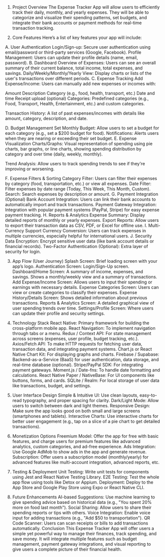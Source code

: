 1. Project Overview
   The Expense Tracker App will allow users to efficiently track their daily, monthly, and yearly expenses. They will be able to categorize and visualize their spending patterns, set budgets, and integrate their bank accounts or payment methods for real-time transaction tracking.

2. Core Features
   Here’s a list of key features your app will include:

A. User Authentication
Login/Sign-up: Secure user authentication using email/password or third-party services (Google, Facebook).
Profile Management: Users can update their profile details (name, email, password).
B. Dashboard
Overview of Expenses: Users can see an overall summary of their current balance, total income, total expenses, and savings.
Daily/Weekly/Monthly/Yearly View: Display charts or lists of the user's transactions over different periods.
C. Expense Tracking
Add Expense/Income: Users can manually add new expenses or incomes with:

Amount
Description
Category (e.g., food, health, transport, etc.)
Date and time
Receipt upload (optional)
Categories: Predefined categories (e.g., Food, Transport, Health, Entertainment, etc.) and custom categories.

Transaction History: A list of past expenses/incomes with details like amount, category, description, and date.

D. Budget Management
Set Monthly Budget: Allow users to set a budget for each category (e.g., set a $200 budget for food).
Notifications: Alerts users when they are nearing or exceeding their set budget.
E. Expense Visualization
Charts/Graphs: Visual representation of spending using pie charts, bar graphs, or line charts, showing spending distribution by category and over time (daily, weekly, monthly).

Trend Analysis: Allow users to track spending trends to see if they're improving or worsening.

F. Expense Filters & Sorting
Category Filter: Users can filter their expenses by category (food, transportation, etc.) or view all expenses.
Date Filter: Filter expenses by date range (Today, This Week, This Month, Custom).
Search: Search expenses by description or amount.
G. Payment Integration (Optional)
Bank Account Integration: Users can link their bank accounts to automatically import and track transactions.
Payment Gateway Integration: Integration with popular payment systems (PayPal, Stripe) for easy expense payment tracking.
H. Reports & Analytics
Expense Summary: Display detailed reports of monthly or yearly expenses.
Export Reports: Allow users to export their transaction data as CSV, PDF, or Excel for offline use.
I. Multi-Currency Support
Currency Conversion: Users can track expenses in multiple currencies, especially helpful for international users.
J. Security
Data Encryption: Encrypt sensitive user data (like bank account details or financial records).
Two-Factor Authentication (Optional): Extra layer of security for login.

3. App Flow (User Journey)
   Splash Screen: Brief loading screen with your app’s logo.
   Authentication Screen: Login/Sign-Up screen.
   Dashboard/Home Screen: A summary of income, expenses, and savings. Shows a monthly/weekly view and a summary of transactions.
   Add Expense/Income Screen: Allows users to input their spending or earnings with necessary details.
   Expense Categories Screen: Users can view or create categories to classify their expenses.
   Expense History/Details Screen: Shows detailed information about previous transactions.
   Reports & Analytics Screen: A detailed graphical view of user spending trends over time.
   Settings/Profile Screen: Where users can update their profile and security settings.

4. Technology Stack
   React Native: Primary framework for building the cross-platform mobile app.
   React Navigation: To implement navigation through tabs or a menu.
   Redux / Context API: For state management across screens (expenses, user profile, budget tracking, etc.).
   Axios/Fetch API: To make HTTP requests for fetching user data, transaction data, and integrating payment systems.
   Chart.js or React Native Chart Kit: For displaying graphs and charts.
   Firebase / Supabase: Backend-as-a-Service (BaaS) for user authentication, data storage, and real-time database (optional).
   Stripe/PayPal SDK: For integrating payment gateways.
   Moment.js / Date-fns: To handle date formatting and calculations.
   React Native Paper / NativeBase: For UI components like buttons, forms, and cards.
   SQLite / Realm: For local storage of user data like transactions, budget, and settings.

5. User Interface Design
   Simple & Intuitive UI: Use clean layouts, easy-to-read typography, and proper spacing for clarity.
   Dark/Light Mode: Allow users to switch between dark and light themes.
   Responsive Design: Make sure the app looks good on both small and large screens (smartphones and tablets).
   Interactive Charts: Use interactive charts for better user engagement (e.g., tap on a slice of a pie chart to get detailed transactions).

6. Monetization Options
   Freemium Model: Offer the app for free with basic features, and charge users for premium features like advanced analytics, custom categories, and ad-free experience.
   Ads Integration: Use Google AdMob to show ads in the app and generate revenue.
   Subscription: Offer users a subscription model (monthly/yearly) for advanced features like multi-account integration, advanced reports, etc.

7. Testing & Deployment
   Unit Testing: Write unit tests for components using Jest and React Native Testing Library.
   E2E Testing: Test the whole app flow using tools like Detox or Appium.
   Deployment: Deploy to the App Store and Google Play Store using Expo or React Native CLI.

8. Future Enhancements
   AI-based Suggestions: Use machine learning to give spending advice based on historical data (e.g., "You spent 20% more on food last month").
   Social Sharing: Allow users to share their spending reports or tips with others.
   Voice Integration: Enable voice input for adding transactions (e.g., "Add $50 to transportation").
   QR Code Scanner: Users can scan receipts or bills to add transactions automatically.
   Conclusion
   This Expense Tracker App will offer users a simple yet powerful way to manage their finances, track spending, and save money. It will integrate multiple features such as budget management, payment gateway integrations, and visual reporting to give users a complete picture of their financial health.

